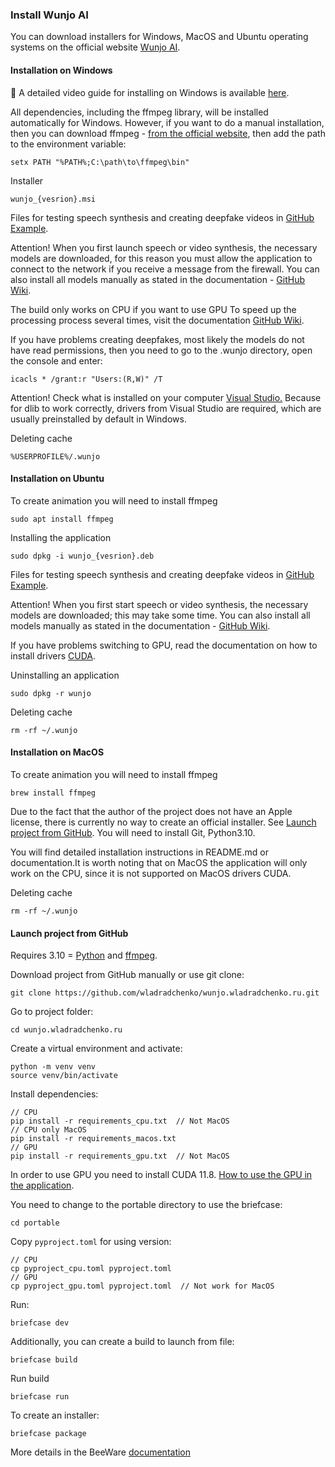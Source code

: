 ### Install Wunjo AI

You can download installers for Windows, MacOS and Ubuntu operating systems on the official website [Wunjo AI](wladradchenko.ru/wunjo).

#### Installation on Windows

🎥 A detailed video guide for installing on Windows is available [here](https://www.youtube.com/watch?v=UzpEcPhSDrk).

All dependencies, including the ffmpeg library, will be installed automatically for Windows. However, if you want to do a manual installation, then you can download ffmpeg - [from the official website](https://ffmpeg.org/download.html), then add the path to the environment variable:
```
setx PATH "%PATH%;C:\path\to\ffmpeg\bin"
```

Installer
```
wunjo_{vesrion}.msi
```

Files for testing speech synthesis and creating deepfake videos in [GitHub Example](https://raw.githubusercontent.com/wladradchenko/wunjo.wladradchenko.ru/main/example).

Attention! When you first launch speech or video synthesis, the necessary models are downloaded, for this reason you must allow the application to connect to the network if you receive a message from the firewall. You can also install all models manually as stated in the documentation - [GitHub Wiki](https://github.com/wladradchenko/wunjo.wladradchenko.ru/wiki).

The build only works on CPU if you want to use GPU To speed up the processing process several times, visit the documentation [GitHub Wiki](https://github.com/wladradchenko/wunjo.wladradchenko.ru/wiki).

If you have problems creating deepfakes, most likely the models do not have read permissions, then you need to go to the .wunjo directory, open the console and enter:

```
icacls * /grant:r "Users:(R,W)" /T
```

Attention! Check what is installed on your computer [Visual Studio.](https://visualstudio.microsoft.com/) Because for dlib to work correctly, drivers from Visual Studio are required, which are usually preinstalled by default in Windows.

Deleting cache
```
%USERPROFILE%/.wunjo
```

#### Installation on Ubuntu

To create animation you will need to install ffmpeg
```
sudo apt install ffmpeg
```

Installing the application
```
sudo dpkg -i wunjo_{vesrion}.deb
```

Files for testing speech synthesis and creating deepfake videos in [GitHub Example](https://raw.githubusercontent.com/wladradchenko/wunjo.wladradchenko.ru/main/example).

Attention! When you first start speech or video synthesis, the necessary models are downloaded; this may take some time. You can also install all models manually as stated in the documentation - [GitHub Wiki](https://github.com/wladradchenko/wunjo.wladradchenko.ru/wiki).

If you have problems switching to GPU, read the documentation on how to install drivers [CUDA](https://github.com/wladradchenko/wunjo.wladradchenko.ru/wiki).

Uninstalling an application
```
sudo dpkg -r wunjo
```

Deleting cache
```
rm -rf ~/.wunjo
```

#### Installation on MacOS

To create animation you will need to install ffmpeg
```
brew install ffmpeg 
```

Due to the fact that the author of the project does not have an Apple license, there is currently no way to create an official installer. See [Launch project from GitHub](https://github.com/wladradchenko/wunjo.wladradchenko.ru/wiki/How-to-install-the-application#launch-project-from-github). You will need to install Git, Python3.10.

You will find detailed installation instructions in README.md or documentation.It is worth noting that on MacOS the application will only work on the CPU, since it is not supported on MacOS drivers CUDA.

Deleting cache
```
rm -rf ~/.wunjo
```

#### Launch project from GitHub

Requires 3.10 = [Python](https://www.python.org/downloads/) and [ffmpeg](https://ffmpeg.org/download.html).

Download project from GitHub manually or use git clone:

```
git clone https://github.com/wladradchenko/wunjo.wladradchenko.ru.git
```

Go to project folder:
```
cd wunjo.wladradchenko.ru
```

Create a virtual environment and activate:

```
python -m venv venv
source venv/bin/activate
```

Install dependencies:

```
// CPU
pip install -r requirements_cpu.txt  // Not MacOS
// CPU only MacOS
pip install -r requirements_macos.txt
// GPU
pip install -r requirements_gpu.txt  // Not MacOS
```

In order to use GPU you need to install CUDA 11.8. [How to use the GPU in the application](https://github.com/wladradchenko/wunjo.wladradchenko.ru/wiki/How-to-use-the-GPU-in-the-application).

You need to change to the portable directory to use the briefcase:
```
cd portable
```

Copy `pyproject.toml` for using version:
```
// CPU
cp pyproject_cpu.toml pyproject.toml
// GPU
cp pyproject_gpu.toml pyproject.toml  // Not work for MacOS
```

Run:
```
briefcase dev
```

Additionally, you can create a build to launch from file:
```
briefcase build
```

Run build
```
briefcase run
```

To create an installer:
```
briefcase package
```

More details in the BeeWare [documentation](https://beeware.org/project/projects/tools/briefcase)